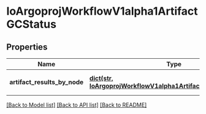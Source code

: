 # IoArgoprojWorkflowV1alpha1ArtifactGCStatus

## Properties
Name | Type | Description | Notes
------------ | ------------- | ------------- | -------------
**artifact_results_by_node** | [**dict(str, IoArgoprojWorkflowV1alpha1ArtifactResultNodeStatus)**](IoArgoprojWorkflowV1alpha1ArtifactResultNodeStatus.md) | ArtifactResultsByNode maps Node name to result | [optional] 

[[Back to Model list]](../README.md#documentation-for-models) [[Back to API list]](../README.md#documentation-for-api-endpoints) [[Back to README]](../README.md)



